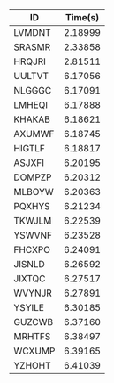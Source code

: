 |ID|Time(s)|
|-|-|
|LVMDNT|2.18999|
|SRASMR|2.33858|
|HRQJRI|2.81511|
|UULTVT|6.17056|
|NLGGGC|6.17091|
|LMHEQI|6.17888|
|KHAKAB|6.18621|
|AXUMWF|6.18745|
|HIGTLF|6.18817|
|ASJXFI|6.20195|
|DOMPZP|6.20312|
|MLBOYW|6.20363|
|PQXHYS|6.21234|
|TKWJLM|6.22539|
|YSWVNF|6.23528|
|FHCXPO|6.24091|
|JISNLD|6.26592|
|JIXTQC|6.27517|
|WVYNJR|6.27891|
|YSYILE|6.30185|
|GUZCWB|6.37160|
|MRHTFS|6.38497|
|WCXUMP|6.39165|
|YZHOHT|6.41039|
